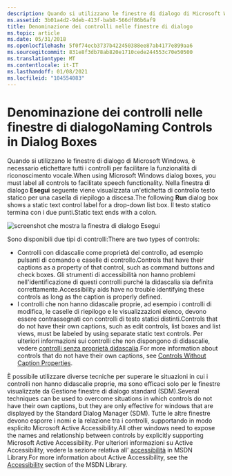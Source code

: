 ```yaml
---
description: Quando si utilizzano le finestre di dialogo di Microsoft Windows, è necessario etichettare tutti i controlli per facilitare la funzionalità di riconoscimento vocale. Nella finestra di dialogo Esegui seguente viene visualizzata un'etichetta di controllo testo statico per una casella di riepilogo a discesa. Il testo statico termina con i due punti.
ms.assetid: 3b01a4d2-9deb-413f-bab8-566df86b6af9
title: Denominazione dei controlli nelle finestre di dialogo
ms.topic: article
ms.date: 05/31/2018
ms.openlocfilehash: 5f0f74ecb3737b422450388ee87ab4177e899aa6
ms.sourcegitcommit: 831e8f3db78ab820e1710cede244553c70e50500
ms.translationtype: MT
ms.contentlocale: it-IT
ms.lasthandoff: 01/08/2021
ms.locfileid: "104554083"
---
```

# <a name="naming-controls-in-dialog-boxes"></a><span data-ttu-id="92d2a-105">Denominazione dei controlli nelle finestre di dialogo</span><span class="sxs-lookup"><span data-stu-id="92d2a-105">Naming Controls in Dialog Boxes</span></span>

<span data-ttu-id="92d2a-106">Quando si utilizzano le finestre di dialogo di Microsoft Windows, è necessario etichettare tutti i controlli per facilitare la funzionalità di riconoscimento vocale.</span><span class="sxs-lookup"><span data-stu-id="92d2a-106">When using Microsoft Windows dialog boxes, you must label all controls to facilitate speech functionality.</span></span> <span data-ttu-id="92d2a-107">Nella finestra di dialogo **Esegui** seguente viene visualizzata un'etichetta di controllo testo statico per una casella di riepilogo a discesa.</span><span class="sxs-lookup"><span data-stu-id="92d2a-107">The following **Run** dialog box shows a static text control label for a drop-down list box.</span></span> <span data-ttu-id="92d2a-108">Il testo statico termina con i due punti.</span><span class="sxs-lookup"><span data-stu-id="92d2a-108">Static text ends with a colon.</span></span>

![screenshot che mostra la finestra di dialogo Esegui](images/fb0bd076-e9f9-4260-a54a-9d7db93157da.jpg)

<span data-ttu-id="92d2a-110">Sono disponibili due tipi di controlli:</span><span class="sxs-lookup"><span data-stu-id="92d2a-110">There are two types of controls:</span></span>

-   <span data-ttu-id="92d2a-111">Controlli con didascalie come proprietà del controllo, ad esempio pulsanti di comando e caselle di controllo.</span><span class="sxs-lookup"><span data-stu-id="92d2a-111">Controls that have their captions as a property of that control, such as command buttons and check boxes.</span></span> <span data-ttu-id="92d2a-112">Gli strumenti di accessibilità non hanno problemi nell'identificazione di questi controlli purché la didascalia sia definita correttamente.</span><span class="sxs-lookup"><span data-stu-id="92d2a-112">Accessibility aids have no trouble identifying these controls as long as the caption is properly defined.</span></span>
-   <span data-ttu-id="92d2a-113">I controlli che non hanno didascalie proprie, ad esempio i controlli di modifica, le caselle di riepilogo e le visualizzazioni elenco, devono essere contrassegnati con controlli di testo statici distinti.</span><span class="sxs-lookup"><span data-stu-id="92d2a-113">Controls that do not have their own captions, such as edit controls, list boxes and list views, must be labeled by using separate static text controls.</span></span> <span data-ttu-id="92d2a-114">Per ulteriori informazioni sui controlli che non dispongono di didascalie, vedere [controlli senza proprietà didascalia](controls-without-caption-properties.md).</span><span class="sxs-lookup"><span data-stu-id="92d2a-114">For more information about controls that do not have their own captions, see [Controls Without Caption Properties](controls-without-caption-properties.md).</span></span>

<span data-ttu-id="92d2a-115">È possibile utilizzare diverse tecniche per superare le situazioni in cui i controlli non hanno didascalie proprie, ma sono efficaci solo per le finestre visualizzate da Gestione finestre di dialogo standard (SDM).</span><span class="sxs-lookup"><span data-stu-id="92d2a-115">Several techniques can be used to overcome situations in which controls do not have their own captions, but they are only effective for windows that are displayed by the Standard Dialog Manager (SDM).</span></span> <span data-ttu-id="92d2a-116">Tutte le altre finestre devono esporre i nomi e la relazione tra i controlli, supportando in modo esplicito Microsoft Active Accessibility.</span><span class="sxs-lookup"><span data-stu-id="92d2a-116">All other windows need to expose the names and relationship between controls by explicitly supporting Microsoft Active Accessibility.</span></span> <span data-ttu-id="92d2a-117">Per ulteriori informazioni su Active Accessibility, vedere la sezione relativa all' [accessibilità](/windows/desktop/accessibility) in MSDN Library.</span><span class="sxs-lookup"><span data-stu-id="92d2a-117">For more information about Active Accessibility, see the [Accessibility](/windows/desktop/accessibility) section of the MSDN Library.</span></span>

 

 
